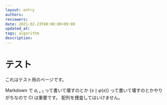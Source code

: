 ```yaml
---
layout: entry
authors:
reviewers:
date: 2021-02-23T00:00:00+09:00
updated_at:
tags: algorithm
description: 
---
```


# テスト

これはテスト用のページです。

Markdown で $a_{i + 1}$ って書いて壊すのとか $\{ x \mid \varphi(x) \}$ って書いて壊すのとかやりがちなので CI は重要です。
配列を捜査してはいけません。
